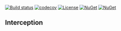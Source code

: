 [![Build status](https://ci.appveyor.com/api/projects/status/xb5tbuxxqb381kxc/branch/v5.x?svg=true)](https://ci.appveyor.com/project/IoC-Unity/interception/branch/v5.x)
[![codecov](https://codecov.io/gh/unitycontainer/interception/branch/master/graph/badge.svg)](https://codecov.io/gh/unitycontainer/interception)
[![License](https://img.shields.io/badge/license-apache%202.0-60C060.svg)](https://github.com/unitycontainer/interception/blob/master/LICENSE)
[![NuGet](https://img.shields.io/nuget/dt/Unity.Interception.svg)](https://www.nuget.org/packages/Unity.Interception)
[![NuGet](https://img.shields.io/nuget/v/Unity.Interception.svg)](https://www.nuget.org/packages/Unity.Interception)


## Interception

